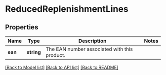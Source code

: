 # ReducedReplenishmentLines

## Properties
Name | Type | Description | Notes
------------ | ------------- | ------------- | -------------
**ean** | **string** | The EAN number associated with this product. | 

[[Back to Model list]](../../README.md#documentation-for-models) [[Back to API list]](../../README.md#documentation-for-api-endpoints) [[Back to README]](../../README.md)

